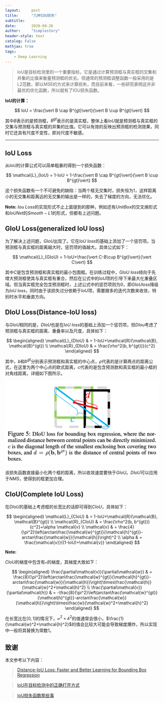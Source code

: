 ```yaml
---
layout:     post
title:      "几种IOU损失"
subtitle:   
date:       2020-09-26
author:     "Simplestory"
header-style: text
catalog: False
mathjax: true
tags:
    - Deep Learning
---
```


> IoU是目标检测里的一个重要指标，它是通过计算预测框与真实框的交集和并集的比值来衡量预测框的优劣。但通常的预测框调整函数一般采用的是L2范数，即以MSE的方式来计算损失，而目前来看，一些研究表明这并非最优的优化函数，所以就有了IOU损失函数。

**IoU的计算：**

$$
IoU = \frac{\vert B \cap B^{gt}\vert}{\vert B \cup B^{gt}\vert}
$$

其中$B$表示的是预测框，$B^{gt}$表示的是真实框，整体上看$IoU$就是预测框与真实框的交集与预测框与真实框的并集的比值。它可以有效的反映出预测框的检测效果，同时它还具有尺度不变性，即对尺度不敏感。

---

## IoU Loss

从$IoU$的计算公式可以简单粗暴的得到一个损失函数：

$$
\mathcal{L}_{IoU} = 1-IoU = 1-\frac{\vert B \cap B^{gt}\vert}{\vert B \cup B^{gt}\vert}
$$

这个损失函数有一个不可避免的缺陷：当两个框无交集时，损失恒为1，这样距离小的无交集和距离远的无交集的输出是一样的，失去了梯度的方向，无法优化。

**Note:** $Iou \ Loss$的实现形式不止上面提到的那种，例如还有$UnitBox$的交叉熵形式和$IoUNet$的$Smooth-L1$的形式，但都有上述问题。


## GIoU Loss(generalized IoU loss)

为了解决上述问题，$GIoU$出现了。它在$IoU \ loss$的基础上添加了一个惩罚项。当预测框与真实框的距离越大时，惩罚项的值越大。具体公式如下：

$$
\mathcal{L}_{GIoU} = 1-IoU+\frac{\vert C-B\cup B^{gt}\vert}{\vert C\vert}
$$

其中$C$是包含预测框和真实框的最小包围框。在训练过程中，$GIoU \ loss$倾向于先增大预测框使其与真实框有重合，然后在公式中的$IoU$项的引导下来最大化重叠区域。但当真实框完全包含预测框时，上述公式中的惩罚项则为0，即$GIoU loss$降级为$IoU \ loss$，同时由于该损失过分依赖于$IoU$项，需要跟多的迭代次数来收敛，特别时水平和垂直方向。

## DIoU Loss(Distance-IoU loss)

与$GIoU$相同的是，$DIoU$也是在$IoU \ loss$的基础上添加一个惩罚项，但$DIou$考虑了预测框与真实框的距离、重叠率以及尺度，具体如下：

$$
\begin{aligned}
\mathcal{L}_{DIoU} & = 1-IoU+\mathcal{R}(\mathcal{B}, \mathcal{B}^{gt}) \\
\mathcal{R}_{DIoU} & = \frac{\rho^2(b, b^{gt})}{c^2}
\end{aligned}
$$

其中，$b$和$b^{gt}$分别表示预测框和真实框的中心点，$\rho$代表的是计算两点的距离公式，在这里为两个中心点的欧式距离，$c$代表的是包含预测款和真实框的最小框的对角线距离，详细如下图所示。

![diou](/img/in_posts/20200926/diou.png)

该损失函数直接最小化两个框的距离，所以收敛速度要快于$GIoU$。$DIoU$可以应用于$NMS$，使得到的框更加合理。

## CIoU(Complete IoU Loss)

在$DIoU$的基础上考虑框的长宽比的话即可得到$CIoU$，具体如下：

$$
\begin{aligned}
\mathcal{L}_{CIoU} & = 1-IoU+\mathcal{R}(\mathcal{B}, \mathcal{B}^{gt}) \\
\mathcal{R}_{CIoU} & = \frac{\rho^2(b, b^{gt})}{c^2}+\alpha \mathcal{v} \\
\mathcal{v} & = \frac{4}{\pi^2}\left(arctan\frac{\mathcal{w}^{gt}}{\mathcal{h}^{gt}}-arctan\frac{\mathcal{w}}{\mathcal{h}}\right)^2 \\
\alpha & = \frac{\mathcal{v}}{(1-IoU)+\mathcal{v}}
\end{aligned}
$$

**Note:** 

$CIoU$的梯度中包含有$\mathcal{v}$的梯度，其梯度大致如下：

$$
\begin{aligned}
\frac{\partial\mathcal{v}}{\partial\mathcal{w}} & = \frac{8}{\pi^2}\left(arctan\frac{\mathcal{w}^{gt}}{\mathcal{h}^{gt}}-arctan\frac{\mathcal{w}}{\mathcal{h}}\right)\times\frac{\mathcal{h}}{\mathcal{w}^2+\mathcal{h}^2} \\
\frac{\partial\mathcal{v}}{\partial\mathcal{h}} & = -\frac{8}{\pi^2}\left(arctan\frac{\mathcal{w}^{gt}}{\mathcal{h}^{gt}}-arctan\frac{\mathcal{w}}{\mathcal{h}}\right)\times\frac{w}{\mathcal{w}^2+\mathcal{h}^2}
\end{aligned}
$$

在长宽比在$[0,1]$的情况下，$\mathcal{w}^2+\mathcal{h}^2$的值通常会很小，$\frac{1}{\mathcal{w}^2+\mathcal{h}^2}$的值会比较大可能会导致梯度爆炸，所以实现中一般将其替换为常数1。

## 致谢

本文参考以下内容：

>[Distance-IoU Loss: Faster and Better Learning for Bounding Box Regression](https://arxiv.org/pdf/1911.08287.pdf)

>[IoU在目标检测中的正确打开方式](https://cloud.tencent.com/developer/article/1579456)

>[IoU损失函数那些事](https://zhuanlan.zhihu.com/p/94799295)